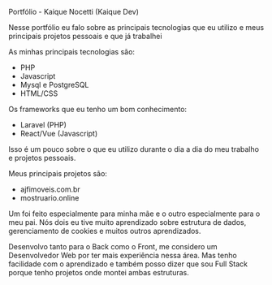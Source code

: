 Portfólio - Kaique Nocetti (Kaique Dev)

Nesse portfólio eu falo sobre as principais tecnologias que eu utilizo e meus principais projetos pessoais e que já trabalhei

As minhas principais tecnologias são:

- PHP 
- Javascript 
- Mysql e PostgreSQL
- HTML/CSS

Os frameworks que eu tenho um bom conhecimento:

- Laravel (PHP)
- React/Vue (Javascript)

Isso é um pouco sobre o que eu utilizo durante o dia a dia do meu trabalho e projetos pessoais. 

Meus principais projetos são:

- ajfimoveis.com.br
- mostruario.online

Um foi feito especialmente para minha mãe e o outro especialmente para o meu pai. Nós dois eu tive muito aprendizado sobre estrutura de dados, gerenciamento de cookies e muitos outros aprendizados. 

Desenvolvo tanto para o Back como o Front, me considero um Desenvolvedor Web por ter mais experiência nessa área. Mas tenho facilidade com o aprendizado e também posso dizer que sou Full Stack porque tenho projetos onde montei ambas estruturas.
